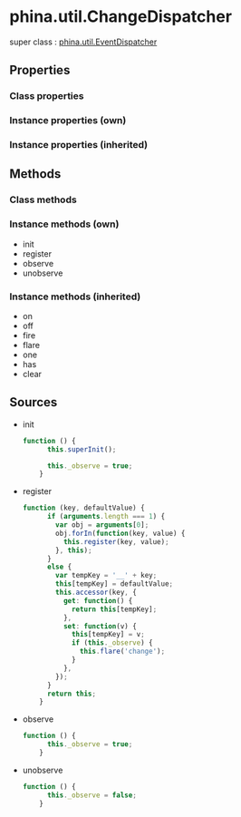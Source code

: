 # phina.util.ChangeDispatcher

super class : [phina.util.EventDispatcher](phina.util.EventDispatcher.md)

## Properties

### Class properties


### Instance properties (own)


### Instance properties (inherited)


## Methods

### Class methods


### Instance methods (own)

* init
* register
* observe
* unobserve

### Instance methods (inherited)

* on
* off
* fire
* flare
* one
* has
* clear

## Sources

* init
  ```javascript
  function () {
        this.superInit();
  
        this._observe = true;
      }
  ```
* register
  ```javascript
  function (key, defaultValue) {
        if (arguments.length === 1) {
          var obj = arguments[0];
          obj.forIn(function(key, value) {
            this.register(key, value);
          }, this);
        }
        else {
          var tempKey = '__' + key;
          this[tempKey] = defaultValue;
          this.accessor(key, {
            get: function() {
              return this[tempKey];
            },
            set: function(v) {
              this[tempKey] = v;
              if (this._observe) {
                this.flare('change');
              }
            },
          });
        }
        return this;
      }
  ```
* observe
  ```javascript
  function () {
        this._observe = true;
      }
  ```
* unobserve
  ```javascript
  function () {
        this._observe = false;
      }
  ```

